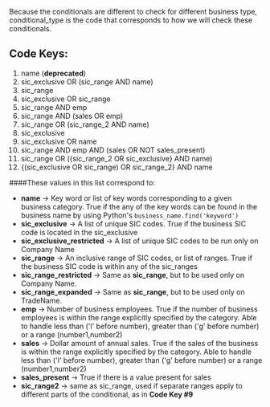 Because the conditionals are different to check for different business type,
conditional_type is the code that corresponds to how we will check these conditionals.

Code Keys:
----------
1. name (**deprecated**)
2. sic\_exclusive OR (sic_range AND name)
3. sic_range
4. sic\_exclusive OR sic\_range
5. sic_range AND emp
6. sic_range AND (sales OR emp)
7. sic\_range OR (sic\_range_2 AND name)
8. sic_exclusive
9. sic_exclusive OR name
10. sic\_range AND emp AND (sales OR NOT sales_present)
11. sic\_range OR ({sic\_range_2 OR sic\_exclusive} AND name)
12. {(sic_exclusive OR sic_range) OR sic_range_2} AND name


####These values in this list correspond to:

- **name**	 -> Key word or list of key words corresponding to a given business category.  True if the any of the key words can be found in the business name by using Python's `business_name.find('keyword')`
- **sic\_exclusive** -> A list of unique SIC codes.  True if the business SIC code is located in the sic\_exclusive 
- **sic_exclusive_restricted** -> A list of unique SIC codes to be run only on Company Name
- **sic\_range** -> An inclusive range of SIC codes, or list of ranges.  True if the business SIC code is within any of the sic\_ranges
- **sic_range_restricted** -> Same as **sic_range**, but to be used only on Company Name.
- **sic_range_expanded** -> Same as **sic_range**, but to be used only on TradeName.
- **emp** -> Number of business employees.  True if the number of business employees is within the range explicitly specified by the category. Able to handle less than ('l' before number), greater than ('g' before number) or a range (number1,number2)
- **sales** -> Dollar amount of annual sales.  True if the sales of the business is within the range explicitly specified by the category. Able to handle less than ('l' before number), greater than ('g' before number) or a range (number1,number2)
- **sales\_present** -> True if there is a value present for sales
- **sic\_range2** -> same as sic\_range, used if separate ranges apply to different parts of the conditional, as in **Code Key #9**

